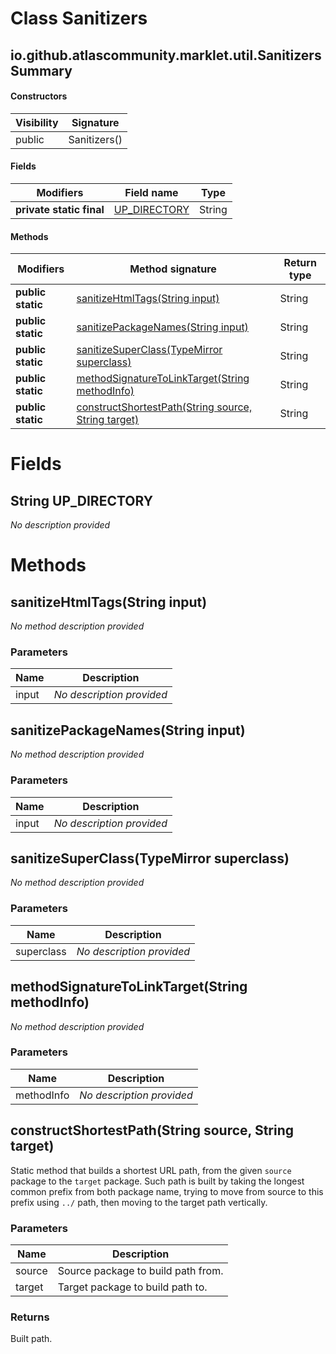 Class Sanitizers
================


io.github.atlascommunity.marklet.util.Sanitizers Summary
-------
#### Constructors
| Visibility | Signature    |
| ---------- | ------------ |
| public     | Sanitizers() |
#### Fields
| Modifiers                | Field name                                   | Type   |
| ------------------------ | -------------------------------------------- | ------ |
| **private static final** | [UP_DIRECTORY](#javalangstring-up_directory) | String |
#### Methods
| Modifiers         | Method signature                                                                                         | Return type |
| ----------------- | -------------------------------------------------------------------------------------------------------- | ----------- |
| **public static** | [sanitizeHtmlTags(String input)](#sanitizehtmltagsstring-input)                                          | String      |
| **public static** | [sanitizePackageNames(String input)](#sanitizepackagenamesstring-input)                                  | String      |
| **public static** | [sanitizeSuperClass(TypeMirror superclass)](#sanitizesuperclasstypemirror-superclass)                    | String      |
| **public static** | [methodSignatureToLinkTarget(String methodInfo)](#methodsignaturetolinktargetstring-methodinfo)          | String      |
| **public static** | [constructShortestPath(String source, String target)](#constructshortestpathstring-source-string-target) | String      |

Fields
======
String UP_DIRECTORY
-----------------------------
*No description provided*


Methods
=======
sanitizeHtmlTags(String input)
------------------------------
*No method description provided*

### Parameters

| Name  | Description               |
| ----- | ------------------------- |
| input | *No description provided* |

sanitizePackageNames(String input)
----------------------------------
*No method description provided*

### Parameters

| Name  | Description               |
| ----- | ------------------------- |
| input | *No description provided* |

sanitizeSuperClass(TypeMirror superclass)
-----------------------------------------
*No method description provided*

### Parameters

| Name       | Description               |
| ---------- | ------------------------- |
| superclass | *No description provided* |

methodSignatureToLinkTarget(String methodInfo)
----------------------------------------------
*No method description provided*

### Parameters

| Name       | Description               |
| ---------- | ------------------------- |
| methodInfo | *No description provided* |

constructShortestPath(String source, String target)
---------------------------------------------------
Static method that builds a shortest URL path, from
 the given ``source`` package to the ``target`` package.
 Such path is built by taking the longest common prefix
 from both package name, trying to move from source to this
 prefix using ``../`` path, then moving to the target path
 vertically.

### Parameters

| Name   | Description                        |
| ------ | ---------------------------------- |
| source | Source package to build path from. |
| target | Target package to build path to.   |

### Returns

Built path.


